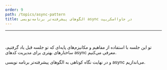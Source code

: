 ```yaml
---
order: 9
path: /topics/async-pattern
title: الگوهای پیشرفته‌تر برنامه‌نویسی async در جاوااسکریپت
---
```


***

<br/>

تو این جلسه با استفاده از مفاهیم و مکانیزم‌های پایه‌ای که تو جلسه قبل یاد گرفتیم، ساختارهای بهتری برای مدیریت کدهای async معرفی می‌کنیم.

و در نهایت نگاه کوتاهی به الگوهای پیشرفته‌تر برنامه نویسی async می‌اندازیم.